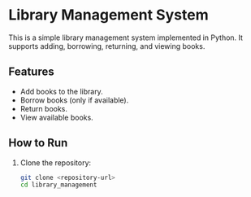 # Library Management System

This is a simple library management system implemented in Python. It supports adding, borrowing, returning, and viewing books.

## Features
- Add books to the library.
- Borrow books (only if available).
- Return books.
- View available books.

## How to Run
1. Clone the repository:
   ```bash
   git clone <repository-url>
   cd library_management
